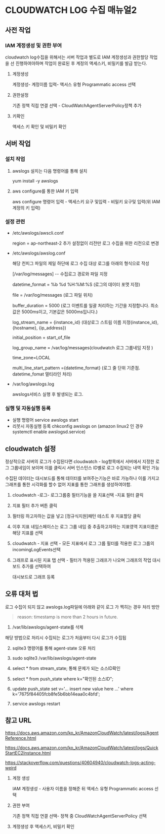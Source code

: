 # CLOUDWATCH LOG 수집 매뉴얼2

## 사전 작업

### IAM 계정생성 및 권한 부여

cloudwatch log수집을 위해서는 서버 작업과 별도로 IAM 계정생성과 권한할당 작업을 선 진행하여야하며 작업이 완료된 후 계정의 액세스키, 비밀키를 발급 받는다.

1. 계정생성

   계정생성- 계정이름 입력- 액서스 유형 Programmatic access 선택

2. 권한설정

   기존 정책 직접 연결 선택 - CloudWatchAgentServerPolicy정책 추가

3. 키확인

   액세스 키 확인 및 비밀키 확인

   

## 서버 작업

### 설치 작업

1. awslogs 설치는 다음 명령어를 통해 설치

   yum install -y awslogs

2. aws configure를 통한 IAM 키 입력

   aws configure 명령어 입력 - 액세스키 요구 및입력 - 비밀키 요구및 입력(위 IAM계정의 키 입력) 

### 설정 관련

- /etc/awslogs/awscli.conf

  region = ap-northeast-2 추가 설정없이 리전만 로그 수집을 위한 리전으로 변경

- /etc/awslogs/awslog.conf

  해당 컨피그 파일의 제일 하단에 로그 수집 대상 로그를 아래의 형식으로 작성

  [/var/log/messages] -- 수집로그 경로와 파일 지정

  datetime_format = %b %d %H:%M:%S (로그의 데이터 포맷 지정)

  [^%Y]: year  1970, 1988, 2001, 2019
  [^%H]: Hour (24 -hour clock)
  [^%I]: Hour (12-hour clock)
  [^%p]: AM or PM
  [^%M]: minute 00, 01 ... ,59
  [^%S]: Second 00, 01, ... ,59
  [^%f]: Microsecond 000000, 000001, ... ,999999
  [^B]: 로캘 전체 이름 형태의 월. January, February, ..., December
  [^b]: 로캘 약어 형태의 월. Jan, Feb, ..., Dec

  

  file = /var/log/messages (로그 파일 위치)

  buffer_duration = 5000 (로그 이벤트를 일괄 처리하는 기간을 지정합니다. 최소값은 5000ms이고, 기본값은 5000ms입니다.)

  log_stream_name = {instance_id} (대상로그 스트림 이름 지정{instance_id}, {hostname}, {ip_address})

  initial_position = start_of_file

  log_group_name = /var/log/messages(cloudwatch 로그 그룹네임 지정 )

  time_zone=LOCAL

  multi_line_start_pattern ={datetime_format} (로그 줄 단위 기준점. datetime_fomat 멀티라인 처리)

- /var/log/awslogs.log 

  awslogs서비스 실행 후 발생되는 로그.

### 실행 및 자동실행 등록

- 실행 명령어 service awslogs start
- 리붓시 자동실행 등록 chkconfig awslogs on (amazon linux2 인 경우 systemctl enable awslogsd.service)

## cloudwatch 설정

정상적으로 서버의 로그가 수집된다면 cloudwatch - log항목에서 서버에서 지정한 로그 그룹네임이 보이며 이를 클릭시 서버 인스턴스 ID별로 로그 수집되는 내역 확인 가능



수집된 데이터는 대시보드를 통해 데이터를 보여주는기능은 바로 가능하나 이를 가지고 그래프를 통한 시각화를 할수 없어 지표를 통한 그래프를 생성하여야함.

1. cloudwatch -로그- 로그그룹중 필터기능을 쓸 지표선택 -지표 필터 클릭

2. 지표 필터 추가 버튼 클릭

3.  필터링 하고자하는 값을 넣고 [정규식지원]패턴 테스트 후 지표할당 클릭

4. 이후 지표 네임스페이스는 로그 그룹 네임 중 추출하고자하는 지표영역 지표이름은 해당 지표를 선택

5. cloudwatch - 지표 선택 - 모든 지표에서 로그 그룹 필터를 적용한 로그 그룹의 incomingLogEvents선택

6. 그래프로 표시된 지표 탭 선택 - 필터가 적용된 그래프가 나오며 그래프의 작업 대시보드 추가를 선택하여

   대시보드로 그래프 등록

   

## 오류 대처 법

로그 수집이 되지 않고 awslogs.log파일에 아래와 같이 로그 가 찍히는 경우 처리 방안

> reason: timestamp is more than 2 hours in future.

1.  /var/lib/awslogs/agent-state를 삭제 

   해당 방법으로 처리시 수집되는 로그가 처음부터 다시 로그가 수집됩

2.  sqlite3 명령어를 통해 agent-state 오류 처리 

   1. sudo sqlite3 /var/lib/awslogs/agent-state
   2. select * from stream_state; 통해 문제가 되는 소스ID확인
   3. select * from push_state where k="확인된 소스ID";
   4. update push_state set v='... insert new value here ...' where k='7675f84405fcb8fe5b6bb14eaa0c4bfd';
   5. service awslogs restart

## 참고 URL

<https://docs.aws.amazon.com/ko_kr/AmazonCloudWatch/latest/logs/AgentReference.html>

<https://docs.aws.amazon.com/ko_kr/AmazonCloudWatch/latest/logs/QuickStartEC2Instance.html>

https://stackoverflow.com/questions/40604940/cloudwatch-logs-acting-weird

  
  
  



1. 계정 생성

   IAM 계정생성 - 사용자 이름을 정해준 뒤 액세스 유형 Programmatic access 선택

2. 권한 부여 

   기존 정책 직접 연결 선택-  정책 중 CloudWatchAgentServerPolicy 선택

3. 계정생성 후 액세스키, 비밀키 확인
